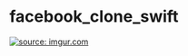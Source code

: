 # facebook_clone_swift
<a href="https://imgur.com/oeqzzpL"><img src="https://i.imgur.com/oeqzzpLm.png" title="source: imgur.com" /></a>
